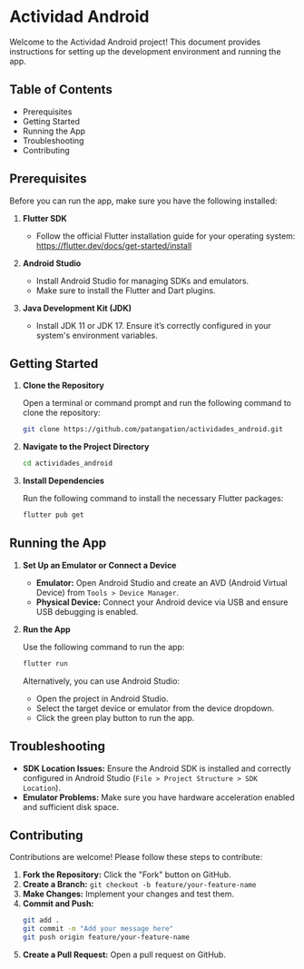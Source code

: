 # Actividad Android

Welcome to the Actividad Android project! This document provides instructions for setting up the development environment and running the app.

## Table of Contents

- Prerequisites
- Getting Started
- Running the App
- Troubleshooting
- Contributing

## Prerequisites

Before you can run the app, make sure you have the following installed:

1. **Flutter SDK**
   - Follow the official Flutter installation guide for your operating system: https://flutter.dev/docs/get-started/install

2. **Android Studio**
   - Install Android Studio for managing SDKs and emulators.
   - Make sure to install the Flutter and Dart plugins.

3. **Java Development Kit (JDK)**
   - Install JDK 11 or JDK 17. Ensure it’s correctly configured in your system's environment variables.

## Getting Started

1. **Clone the Repository**

   Open a terminal or command prompt and run the following command to clone the repository:

   ```bash
   git clone https://github.com/patangation/actividades_android.git
   ```

2. **Navigate to the Project Directory**

   ```bash
   cd actividades_android
   ```

3. **Install Dependencies**

   Run the following command to install the necessary Flutter packages:

   ```bash
   flutter pub get
   ```

## Running the App

1. **Set Up an Emulator or Connect a Device**

   - **Emulator:** Open Android Studio and create an AVD (Android Virtual Device) from `Tools > Device Manager`.
   - **Physical Device:** Connect your Android device via USB and ensure USB debugging is enabled.

2. **Run the App**

   Use the following command to run the app:

   ```bash
   flutter run
   ```

   Alternatively, you can use Android Studio:
   - Open the project in Android Studio.
   - Select the target device or emulator from the device dropdown.
   - Click the green play button to run the app.

## Troubleshooting

- **SDK Location Issues:** Ensure the Android SDK is installed and correctly configured in Android Studio (`File > Project Structure > SDK Location`).
- **Emulator Problems:** Make sure you have hardware acceleration enabled and sufficient disk space.

## Contributing

Contributions are welcome! Please follow these steps to contribute:

1. **Fork the Repository:** Click the "Fork" button on GitHub.
2. **Create a Branch:** `git checkout -b feature/your-feature-name`
3. **Make Changes:** Implement your changes and test them.
4. **Commit and Push:**
   ```bash
   git add .
   git commit -m "Add your message here"
   git push origin feature/your-feature-name
   ```
5. **Create a Pull Request:** Open a pull request on GitHub.
